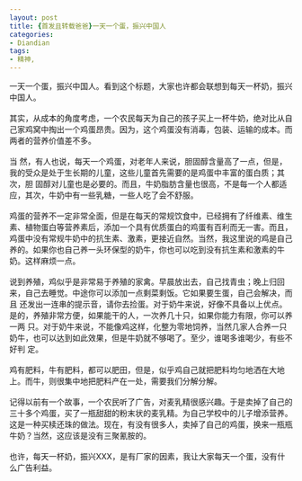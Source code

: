 ```yaml
---
layout: post
title: {首发且转载爸爸}一天一个蛋，振兴中国人
categories:
- Diandian
tags:
- 精神, 
---
```

一天一个蛋，振兴中国人。看到这个标题，大家也许都会联想到每天一杯奶，振兴中国人。
<br />
<br />其实，从成本的角度考虑，一个农民每天为自己的孩子买上一杯牛奶，绝对比从自己家鸡窝中掏出一个鸡蛋昂贵。因为，这个鸡蛋没有消毒，包装、运输的成本。而两者的营养价值差不多。
<br />
<br />当 然，有人也说，每天一个鸡蛋，对老年人来说，胆固醇含量高了一点，但是，我的受众是处于生长期的儿童，这些儿童首先需要的是鸡蛋中丰富的蛋白质；其次，胆 固醇对儿童也是必要的。而且，牛奶脂肪含量也很高，不是每一个人都适应，其次，牛奶中有一些乳糖，一些人吃了会不舒服。
<br />
<br />鸡蛋的营养不一定非常全面，但是在每天的常规饮食中，已经拥有了纤维素、维生素、植物蛋白等营养素后，添加一个具有优质蛋白的鸡蛋有百利而无一害。而且， 鸡蛋中没有常规牛奶中的抗生素、激素，更接近自然。当然，我这里说的鸡是自己养的。如果你也自己养一头环保型的奶牛，你也可以吃到没有抗生素和激素的牛 奶。这样麻烦一点。
<br />
<br />说到养殖，鸡似乎是非常易于养殖的家禽。早晨放出去，自己找青虫；晚上归回来，自己去睡觉。中途你可以添加一点剩菜剩饭。它如果要生蛋，自己会解决，而且 还发出一连串的提示音，请你去捡蛋。对于奶牛来说，好像不具备以上优点。是的，养殖非常方便，如果能干的人，一次养几十只，如果你能力有限，你可以养一两 只。对于奶牛来说，不能像鸡这样，化整为零地饲养，当然几家人合养一只奶牛，也可以达到如此效果，但是牛奶就不够喝了。至少，谁喝多谁喝少，有些不好判 定。
<br />
<br />鸡有肥料，牛有肥料，都可以肥田，但是，似乎鸡自己就把肥料均匀地洒在大地上。而牛，则很集中地把肥料产在一处，需要我们分解分解。
<br />
<br />记得以前有一个故事，一个农民听了广告，对麦乳精很感兴趣。于是卖掉了自己的三十多个鸡蛋，买了一瓶甜甜的粉末状的麦乳精。为自己学校中的儿子增添营养。这是一种买椟还珠的做法。现在，有没有很多人，卖掉了自己的鸡蛋，换来一瓶瓶牛奶？当然，这应该是没有三聚氰胺的。
<br />
<br />也许，每天一杯奶，振兴XXX，是有厂家的因素，我让大家每天一个蛋，没有什么广告利益。
<br />